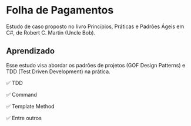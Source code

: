 # Folha de Pagamentos
Estudo de caso proposto no livro Princípios, Práticas e Padrões Ágeis em C#, de Robert C. Martin (Uncle Bob).

## Aprendizado
Esse estudo visa abordar os padrões de projetos (GOF Design Patterns) e TDD (Test Driven Development) na prática.

:white_check_mark: TDD

:white_check_mark: Command

:white_check_mark: Template Method

:white_check_mark: Entre outros